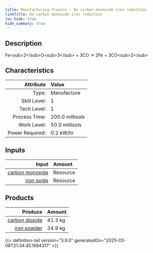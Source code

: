 ```yaml
---
title: Manufacturing Process - Do carbon monoxide iron reduction
linkTitle: Do carbon monoxide iron reduction
toc_hide: true
hide_summary: true
---
```

<!-- This is generated by the MarsSim HelpGenertor, do not edit. -->

## Description
Fe&lt;sub&gt;2&lt;/sub&gt;O&lt;sub&gt;3&lt;/sub&gt; + 3CO -&gt; 2Fe + 3CO&lt;sub&gt;2&lt;/sub&gt;

## Characteristics

| Attribute      | Value |
|--------:|:------|
|Type:|Manufacture|
|Skill Level:|1|
|Tech Level:|1|
|Process Time:|200.0 millisols|
|Work Level:|50.0 millisols|
|Power Required:|0.2 kW/hr|

## Inputs

| Input      | Amount |
|--------:|:------|
|[carbon monoxide](/docs/definitions/resource/carbon-monoxide)|Resource|26.4 kg|
|[iron oxide](/docs/definitions/resource/iron-oxide)|Resource|50.0 kg|

## Products


| Produce      | Amount |
|--------:|:------|
|[carbon dioxide](/docs/definitions/resource/carbon-dioxide)|41.3 kg|
|[iron powder](/docs/definitions/resource/iron-powder)|34.9 kg|



{{< definition-tail version="3.9.0" generatedOn="2025-03-08T21:34:45.1684317" >}}




